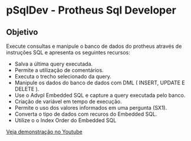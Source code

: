 # pSqlDev - Protheus Sql Developer

## Objetivo

Execute consultas e manipule o banco de dados do protheus através de instruções SQL e apresenta os seguintes recursos:

* Salva a última query executada.
* Permite a utilização de comentários.
* Executa o trecho selecionado da query.
* Manipule os dados do banco de dados com DML ( INSERT, UPDATE E DELETE ).
* Use o Advpl Embedded SQL e capture a query executada pelo banco.
* Criação de variável em tempo de execução.
* Permite o uso dos valores informados em uma pergunta (SX1).
* Converta o tipo de dados com recuros do Embedded SQL.
* Utilize o o Index Order do Embedded SQL

[Veja demonstração no Youtube](https://youtu.be/xXAa8GsNk5o)
